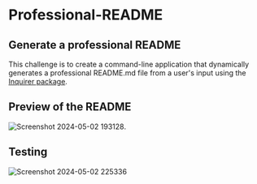 # Professional-README

## Generate a professional README
This challenge is to create a command-line application that dynamically generates a professional README.md file from a user's input using the [Inquirer package](https://www.npmjs.com/package/inquirer/v/8.2.4).

## Preview of the README

![Screenshot 2024-05-02 193128](https://github.com/barand14/Professional-README/assets/151784712/3ddfa634-05de-449f-bca3-265500d8a859).

## Testing

![Screenshot 2024-05-02 225336](https://github.com/barand14/Professional-README/assets/151784712/9a7dd84a-3b11-46f2-af9e-dc2138f6c801)
